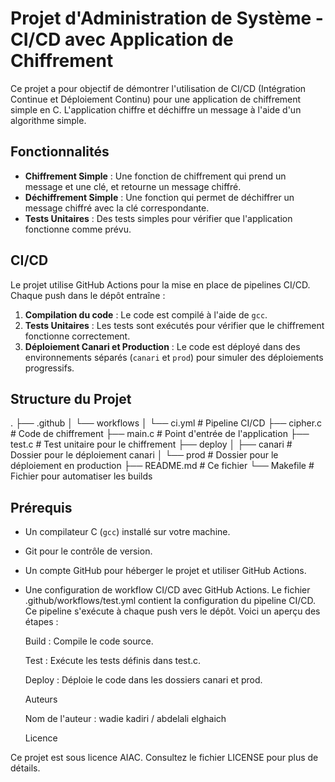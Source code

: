 # Projet d'Administration de Système - CI/CD avec Application de Chiffrement

Ce projet a pour objectif de démontrer l'utilisation de CI/CD (Intégration Continue et Déploiement Continu) pour une application de chiffrement simple en C. L'application chiffre et déchiffre un message à l'aide d'un algorithme simple.

## Fonctionnalités

- **Chiffrement Simple** : Une fonction de chiffrement qui prend un message et une clé, et retourne un message chiffré.
- **Déchiffrement Simple** : Une fonction qui permet de déchiffrer un message chiffré avec la clé correspondante.
- **Tests Unitaires** : Des tests simples pour vérifier que l'application fonctionne comme prévu.

## CI/CD

Le projet utilise GitHub Actions pour la mise en place de pipelines CI/CD. Chaque push dans le dépôt entraîne :

1. **Compilation du code** : Le code est compilé à l'aide de `gcc`.
2. **Tests Unitaires** : Les tests sont exécutés pour vérifier que le chiffrement fonctionne correctement.
3. **Déploiement Canari et Production** : Le code est déployé dans des environnements séparés (`canari` et `prod`) pour simuler des déploiements progressifs.

## Structure du Projet
. ├── .github │ └── workflows │ └── ci.yml # Pipeline CI/CD ├── cipher.c # Code de chiffrement ├── main.c # Point d'entrée de l'application ├── test.c # Test unitaire pour le chiffrement ├── deploy │ ├── canari # Dossier pour le déploiement canari │ └── prod # Dossier pour le déploiement en production ├── README.md # Ce fichier └── Makefile # Fichier pour automatiser les builds

## Prérequis

- Un compilateur C (`gcc`) installé sur votre machine.
- Git pour le contrôle de version.
- Un compte GitHub pour héberger le projet et utiliser GitHub Actions.
- Une configuration de workflow CI/CD avec GitHub Actions.
Le fichier .github/workflows/test.yml contient la configuration du pipeline CI/CD. Ce pipeline s'exécute à chaque push vers le dépôt. Voici un aperçu des étapes :

    Build : Compile le code source.

    Test : Exécute les tests définis dans test.c.

    Deploy : Déploie le code dans les dossiers canari et prod.

   Auteurs

    Nom de l'auteur : wadie kadiri / abdelali elghaich

   Licence

Ce projet est sous licence AIAC. Consultez le fichier LICENSE pour plus de détails.

